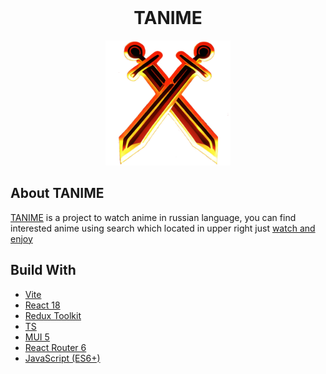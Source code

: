 <br>
<div align="center">
    <h1>TANIME</h1>
    <a href="https://tanime-psi.vercel.app"> 
        <img src="./public/icon.png" alt="icon" width="200" height="200">
    </a>
</div>

## About TANIME

[TANIME](https://tanime-psi.vercel.app) is a project to watch anime in russian language, you can find interested anime using search which located in upper right just [watch and enjoy](https://tanime-psi.vercel.app)

## Build With

- [Vite](https://vitejs.dev)
- [React 18](https://reactjs.org)
- [Redux Toolkit](https://redux-toolkit.js.org)
- [TS](https://www.typescriptlang.org)
- [MUI 5](https://mui.com)
- [React Router 6](https://reactrouter.com)
- [JavaScript (ES6+)](https://www.javascript.com/)